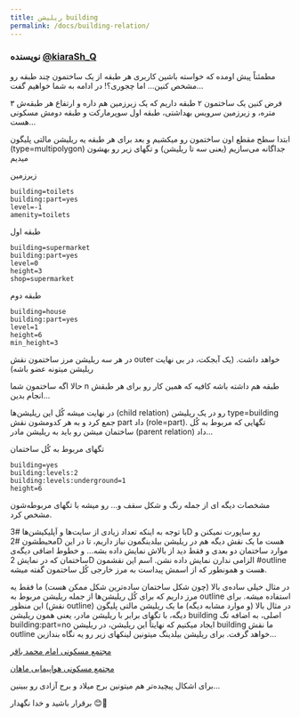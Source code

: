 ```yaml
---
title: ریلیشن building
permalink: /docs/building-relation/
---
```



### نویسنده [@kiaraSh_Q](https://t.me/kiaraSh_Q)


مطمئناً پیش اومده که خواسته باشین کاربری هر طبقه از یک ساختمون چند طبقه رو مشخص کنین... اما چجوری؟! در ادامه به شما خواهیم گفت... 

فرض کنین یک ساختمون ۲ طبقه داریم که یک زیرزمین هم داره و ارتفاع هر طبقه‌ش ۳ متره، و زیرزمین سرویس بهداشتی، طبقه اول سوپرمارکت و طبقه دومش مسکونی هست... 

ابتدا سطح مقطع اون ساختمون رو میکشیم و بعد برای هر طبقه یه ریلیشن مالتی پلیگون (type=multipolygon) جداگانه می‌سازیم (یعنی سه تا ریلیشن) و تگهای زیر رو بهشون میدیم

زیرزمین
```
building=toilets
building:part=yes
level=-1
amenity=toilets
```


طبقه اول

```
building=supermarket
building:part=yes
level=0
height=3
shop=supermarket
```


طبقه دوم

```
building=house
building:part=yes
level=1
height=6
min_height=3
```

در هر سه ریلیشن مرز ساختمون نقش outer خواهد داشت. (یک آبجکت، در بی نهایت ریلیشن میتونه عضو باشه)

حالا اگه ساختمون شما n طبقه هم داشته باشه کافیه که همین کار رو برای هر طبقش انجام بدین... 

در نهایت میشه کُل این ریلیشن‌ها (child relation) رو در یک ریلیشن type=building جمع کرد و به هر کدومشون نقش part داد (role=part).
تگهایی که مربوط به کُل ساختمان میشن رو باید به ریلیشن مادر (parent relation) داد...

تگهای مربوط به کُل ساختمان

```
building=yes 
building:levels:2
building:levels:underground=1
height=6
```

مشخصات دیگه ای از جمله رنگ و شکل سقف و... رو میشه با تگهای مربوطه‌شون مشخص کرد.

با توجه به اینکه تعداد زیادی از سایت‌ها و اَپلیکیشن‌ها #3D رو ساپورت نمیکنن و محیطشون #2D هست ما یک نقش دیگه هم در ریلیشن بیلدینگمون نیاز داریم، تا در این موارد ساختمان دو بعدی و فقط دید از بالاش نمایش داده بشه... و خطوط اضافی دیگه‌ی ساختمان که در نمایش 2D الزامی ندارن نمایش داده نشن. 
اسم این نقشمون #outline هست و همونطور که از اسمش پیداست به مرز خارجی کُل ساختمون گفته میشه.

در مثال خیلی ساده‌ی بالا (چون شکل ساختمان ساده‌ترین شکل ممکن هست) ما فقط یه مرز داریم که برای کُل ریلیشن‌ها از جمله ریلیشن مربوط به outline استفاده میشه. 
برای این منظور (نقش outline) در مثال بالا (و موارد مشابه دیگه) ما یک ریلیشن مالتی پلیگون دیگه، با تگهای برابر با ریلیشن مادر، یعنی همون ریلیشن building اصلی، به اضافه تگ 
building:part=no
ایجاد میکنیم
که نهایتاً این ریلیشن، در ریلیشن building ما نقش outline خواهد گرفت.
برای ریلیشن بیلدینگ میتونین لینکهای زیر رو یه نگاه بندازین... 

[مجتمع مسکونی امام محمد باقر](https://www.openstreetmap.org/#map=19/30.26961/57.03619)


[مجتمع مسکونی هواپیمایی ماهان](https://www.openstreetmap.org/#map=19/30.26974/56.99552)


برای اشکال پیچیده‌تر هم میتونین برج میلاد و برج آزادی رو ببینین...



برقرار باشید و خدا نگهدار 😊🌸


